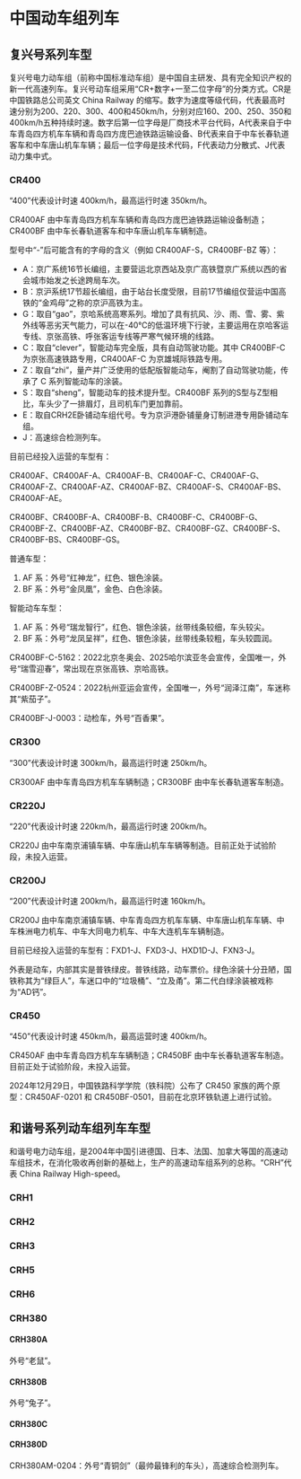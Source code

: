 # 中国动车组列车

## 复兴号系列车型

复兴号电力动车组（前称中国标准动车组）是中国自主研发、具有完全知识产权的新一代高速列车。复兴号动车组采用“CR+数字+一至二位字母”的分类方式。CR是中国铁路总公司英文 China Railway 的缩写。数字为速度等级代码，代表最高时速分别为200、220、300、400和450km/h，分别对应160、200、250、350和400km/h五种持续时速。数字后第一位字母是厂商技术平台代码，A代表来自于中车青岛四方机车车辆和青岛四方庞巴迪铁路运输设备、B代表来自于中车长春轨道客车和中车唐山机车车辆；最后一位字母是技术代码，F代表动力分散式、J代表动力集中式。

### CR400

“400”代表设计时速 400km/h，最高运行时速 350km/h。

CR400AF 由中车青岛四方机车车辆和青岛四方庞巴迪铁路运输设备制造；CR400BF 由中车长春轨道客车和中车唐山机车车辆制造。

型号中“-”后可能含有的字母的含义（例如 CR400AF-S，CR400BF-BZ 等）：

- A：京广系统16节长编组，主要营运北京西站及京广高铁暨京广系统以西的省会城市始发之长途跨局车次。
- B：京沪系统17节超长编组，由于站台长度受限，目前17节编组仅营运中国高铁的“金鸡母”之称的京沪高铁为主。
- G：取自“gao”，京哈系统高寒系列。增加了具有抗风、沙、雨、雪、雾、紫外线等恶劣天气能力，可以在-40℃的低温环境下行驶，主要运用在京哈客运专线、京张高铁、呼张客运专线等严寒气候环境的线路。
- C：取自“clever”，智能动车完全版，具有自动驾驶功能。其中 CR400BF-C 为京张高速铁路专用，CR400AF-C 为京雄城际铁路专用。
- Z：取自“zhi”，量产并广泛使用的低配版智能动车，阉割了自动驾驶功能，传承了 C 系列智能动车的涂装。
- S：取自“sheng”，智能动车的技术提升型。CR400BF 系列的S型与Z型相比，车头少了一排眉灯，且司机车门更加靠前。
- E：取自CRH2E卧铺动车组代号。专为京沪港卧铺量身订制进港专用卧铺动车组。
- J：高速综合检测列车。

目前已经投入运营的车型有：

CR400AF、CR400AF-A、CR400AF-B、CR400AF-C、CR400AF-G、CR400AF-Z、CR400AF-AZ、CR400AF-BZ、CR400AF-S、CR400AF-BS、CR400AF-AE。

CR400BF、CR400BF-A、CR400BF-B、CR400BF-C、CR400BF-G、CR400BF-Z、CR400BF-AZ、CR400BF-BZ、CR400BF-GZ、CR400BF-S、CR400BF-BS、CR400BF-GS。

普通车型：

1. AF 系：外号“红神龙”，红色、银色涂装。
2. BF 系：外号“金凤凰”，金色、白色涂装。

智能动车车型：

1. AF 系：外号“瑞龙智行”，红色、银色涂装，丝带线条较细，车头较尖。
2. BF 系：外号“龙凤呈祥”，红色、银色涂装，丝带线条较粗，车头较圆润。

CR400BF-C-5162：2022北京冬奥会、2025哈尔滨亚冬会宣传，全国唯一，外号“瑞雪迎春”，常出现在京张高铁、京哈高铁。

CR400BF-Z-0524：2022杭州亚运会宣传，全国唯一，外号“润泽江南”，车迷称其“紫茄子”。

CR400BF-J-0003：动检车，外号“百香果”。

### CR300

“300”代表设计时速 300km/h，最高运行时速 250km/h。

CR300AF 由中车青岛四方机车车辆制造；CR300BF 由中车长春轨道客车制造。

### CR220J

“220”代表设计时速 220km/h，最高运行时速 200km/h。

CR220J 由中车南京浦镇车辆、中车唐山机车车辆等制造。目前正处于试验阶段，未投入运营。

### CR200J

“200”代表设计时速 200km/h，最高运行时速 160km/h。

CR200J 由中车南京浦镇车辆、中车青岛四方机车车辆、中车唐山机车车辆、中车株洲电力机车、中车大同电力机车、中车大连机车车辆制造。

目前已经投入运营的车型有：FXD1-J、FXD3-J、HXD1D-J、FXN3-J。

外表是动车，内部其实是普铁绿皮。普铁线路，动车票价。绿色涂装十分丑陋，国铁称其为“绿巨人”，车迷口中的“垃圾桶”、“立及甬”。第二代白绿涂装被戏称为“AD钙”。

### CR450

“450”代表设计时速 450km/h，最高运营时速 400km/h。

CR450AF 由中车青岛四方机车车辆制造；CR450BF 由中车长春轨道客车制造。目前正处于试验阶段，未投入运营。

2024年12月29日，中国铁路科学学院（铁科院）公布了 CR450 家族的两个原型：CR450AF-0201 和 CR450BF-0501，目前在北京环铁轨道上进行试验。

## 和谐号系列动车组列车车型

和谐号电力动车组，是2004年中国引进德国、日本、法国、加拿大等国的高速动车组技术，在消化吸收再创新的基础上，生产的高速动车组系列的总称。“CRH”代表 China Railway High-speed。

### CRH1

### CRH2

### CRH3

### CRH5

### CRH6

### CRH380

#### CRH380A

外号“老鼠”。

#### CRH380B

外号“兔子”。

#### CRH380C

#### CRH380D

CRH380AM-0204：外号“青铜剑”（最帅最锋利的车头），高速综合检测列车。
